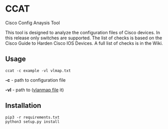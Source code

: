 # CCAT
Cisco Config Anaysis Tool

This tool is designed to analyze the configuration files of Cisco devices. In this release only switches are supported. The list of checks is based on the Cisco Guide to Harden Cisco IOS Devices.
A full list of checks is in the Wiki.
## Usage  

`ccat -c example -vl vlmap.txt` 

**-c** - path to configuration file

**-vl** - path to ([vlanmap file](https://github.com/cisco-config-analysis-tool/ccat/wiki/Lan-map-file) it)

## Installation  

`pip3 -r requirements.txt`  
`python3 setup.py install`  
